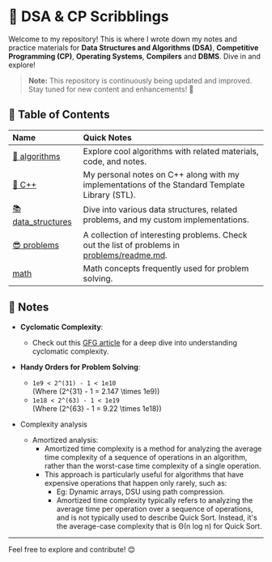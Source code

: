 # 🚀 DSA & CP Scribblings

Welcome to my repository! This is where I wrote down my notes and practice materials for **Data Structures and Algorithms (DSA)**, **Competitive Programming (CP)**, **Operating Systems**, **Compilers** and **DBMS**. Dive in and explore!

> **Note:** This repository is continuously being updated and improved. Stay tuned for new content and enhancements! 🔄

## 📑 Table of Contents

| **Name** | **Quick Notes** |
|:--|:---|
| [📘 algorithms](algorithms/) | Explore cool algorithms with related materials, code, and notes. |
| [🔧 C++](C++) | My personal notes on C++ along with my implementations of the Standard Template Library (STL). |
| [📚 data_structures](data_structures/) | Dive into various data structures, related problems, and my custom implementations. |
| [😎 problems](problems) | A collection of interesting problems. Check out the list of problems in [problems/readme.md](problems/readme.md). |
| [math](math) | Math concepts frequently used for problem solving. |

## 📝 Notes

- **Cyclomatic Complexity**:
  - Check out this [GFG article](https://www.geeksforgeeks.org/cyclomatic-complexity/) for a deep dive into understanding cyclomatic complexity.
  
- **Handy Orders for Problem Solving**:
  - `1e9 < 2^(31) - 1 < 1e10`  
    (Where \(2^{31} - 1 = 2.147 \times 1e9\))
  - `1e18 < 2^(63) - 1 < 1e19`  
    (Where \(2^{63} - 1 = 9.22 \times 1e18\))

- Complexity analysis
  - Amortized analysis:
    - Amortized time complexity is a method for analyzing the average time complexity of a sequence of operations in an algorithm, rather than the worst-case time complexity of a single operation.
    - This approach is particularly useful for algorithms that have expensive operations that happen only rarely, such as:
      - Eg: Dynamic arrays, DSU using path compression. 
      - Amortized time complexity typically refers to analyzing the average time per operation over a sequence of operations, and is not typically used to describe Quick Sort. Instead, it's the average-case complexity that is Θ(n log n) for Quick Sort.

-------

Feel free to explore and contribute! 😊
